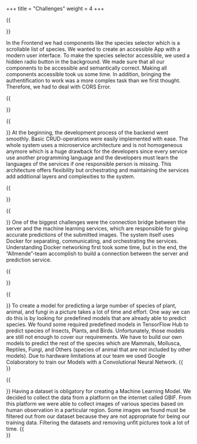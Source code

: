 +++
title = "Challenges"
weight = 4
+++

{{<section title="Frontend">}}

In the Frontend we had components like the species selector which is a scrollable list of species. We wanted to create an accessible App with a modern user interface. To make the species selector accessible, we used a hidden radio button in the background. We made sure that all our components to be accessible and semantically correct. Making all components accessible took us some time. In addition, bringing the authentification to work was a more complex task than we first thought. Therefore, we had to deal with CORS Error. 

{{</section>}}

{{<section title="Microservice architecture">}}
At the beginning, the development process of the backend went smoothly. Basic CRUD-operations were easily implemented with ease. 
The whole system uses a microservice architecture and is not homogeneous anymore which is a huge drawback for the developers since every service use another programming language and the developers must learn the languages of the services if one responsible person is missing. This architecture offers flexibility but orchestrating and maintaining the services add additional layers and complexities to the system.

{{</section>}}


{{<section title="Proxy connection">}}
One of the biggest challenges were the connection bridge between the server and the machine learning services, which are responsible for giving accurate predictions of the submitted images. The system itself uses Docker for separating, communicating, and orchestrating the services. Understanding Docker networking first took some time, but in the end, the “Allmende”-team accomplish to build a connection between the server and prediction service.

{{</section>}}

{{<section title="Creating Machine Learning Models">}}
To create a model for predicting a large number of species of plant, animal, and fungi in a picture takes a lot of time and effort. One way we can do this is by looking for predefined models that are already able to predict species. We found some required predefined models in TensorFlow Hub to predict species of Insects, Plants, and Birds. Unfortunately, those models are still not enough to cover our requirements. We have to build our own models to predict the rest of the species which are Mammals, Mollusca, Reptiles, Fungi, and Others (species of animal that are not included by other models). Due to hardware limitations at our team we used Google Colaboratory to train our Models with a Convolutional Neural Network.
{{</section>}}

{{<section title="Collecting Datasets">}}
Having a dataset is obligatory for creating a Machine Learning Model. We decided to collect the data from a platform on the internet called GBIF. From this platform we were able to collect images of various species based on human observation in a particular region. Some images we found must be filtered out from our dataset because they are not appropriate for being our training data. Filtering the datasets and removing unfit pictures took a lot of time.
{{</section>}}



